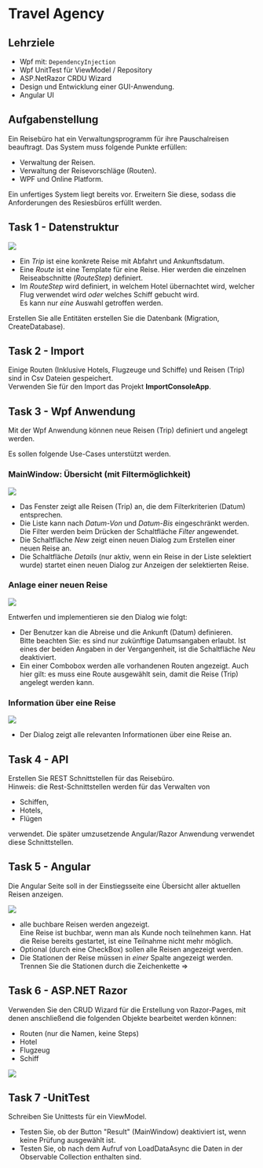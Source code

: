 # Travel Agency

## Lehrziele

- Wpf mit: `DependencyInjection`  
- Wpf UnitTest für ViewModel / Repository
- ASP.NetRazor CRDU Wizard
- Design und Entwicklung einer GUI-Anwendung.
- Angular UI

## Aufgabenstellung

Ein Reisebüro hat ein Verwaltungsprogramm für ihre Pauschalreisen beauftragt.
Das System muss folgende Punkte erfüllen:

* Verwaltung der Reisen.  
* Verwaltung der Reisevorschläge (Routen).
* WPF und Online Platform.

Ein unfertiges System liegt bereits vor. Erweitern Sie diese, sodass die Anforderungen des Resiesbüros erfüllt werden.

## Task 1 - Datenstruktur

<img src="./Images/entities.png">

* Ein *Trip* ist eine konkrete Reise mit Abfahrt und  Ankunftsdatum.
* Eine *Route* ist eine Template für eine Reise. Hier werden die einzelnen Reiseabschnitte (*RouteStep*) definiert.  
* Im *RouteStep* wird definiert, in welchem Hotel übernachtet wird, welcher Flug verwendet wird *oder* welches Schiff gebucht wird.  
  Es kann nur *eine* Auswahl getroffen werden. 

Erstellen Sie alle Entitäten erstellen Sie die Datenbank (Migration, CreateDatabase).

## Task 2 - Import

Einige Routen (Inklusive Hotels, Flugzeuge und Schiffe) und Reisen (Trip) sind in Csv Dateien gespeichert.  
Verwenden Sie für den Import das Projekt **ImportConsoleApp**.

## Task 3 - Wpf Anwendung

Mit der Wpf Anwendung können neue Reisen (Trip) definiert und angelegt werden.

Es sollen folgende Use-Cases unterstützt werden.

### MainWindow: Übersicht (mit Filtermöglichkeit) 

<img src="./Images/MainWindow.png">

* Das Fenster zeigt alle Reisen (Trip) an, die dem Filterkriterien (Datum) entsprechen.
* Die Liste kann nach *Datum-Von* und *Datum-Bis* eingeschränkt werden. Die Filter werden beim Drücken der Schaltfläche *Filter* angewendet.
* Die Schaltfläche *New* zeigt einen neuen Dialog zum Erstellen einer neuen Reise an.
* Die Schaltfläche *Details* (nur aktiv, wenn ein Reise in der Liste selektiert wurde) startet einen neuen Dialog zur Anzeigen der selektierten Reise.  

### Anlage einer neuen Reise

<img src="./Images/NewTrip.png">

Entwerfen und implementieren sie den Dialog wie folgt:

* Der Benutzer kan die Abreise und die Ankunft (Datum) definieren.  
  Bitte beachten Sie: es sind nur zukünftige Datumsangaben erlaubt. Ist eines der beiden Angaben in der Vergangenheit, ist die Schaltfläche *Neu* deaktiviert.
* Ein einer Combobox werden alle vorhandenen Routen angezeigt. Auch hier gilt: es muss eine Route ausgewählt sein, damit die Reise (Trip) angelegt werden kann.

### Information über eine Reise

<img src="./Images/TripDetail.png">

* Der Dialog zeigt alle relevanten Informationen über eine Reise an.

## Task 4 - API

Erstellen Sie REST Schnittstellen für das Reisebüro.  
Hinweis: die Rest-Schnittstellen werden für das Verwalten von
* Schiffen,
* Hotels,
* Flügen  

verwendet. Die später umzusetzende Angular/Razor Anwendung verwendet diese Schnittstellen.

## Task 5 - Angular

Die Angular Seite soll in der Einstiegsseite eine Übersicht aller aktuellen Reisen anzeigen.

<img src="./Images/AngularMain.png">

* alle buchbare Reisen werden angezeigt.  
  Eine Reise ist buchbar, wenn man als Kunde noch teilnehmen kann. Hat die Reise bereits gestartet, ist eine Teilnahme nicht mehr möglich.
* Optional (durch eine CheckBox) sollen alle Reisen angezeigt werden.
* Die Stationen der Reise müssen in *einer* Spalte angezeigt werden. Trennen Sie die Stationen durch die Zeichenkette => 

## Task 6 - ASP.NET Razor

Verwenden Sie den CRUD Wizard für die Erstellung von Razor-Pages, mit denen anschließend die folgenden Objekte bearbeitet werden können:

* Routen (nur die Namen, keine Steps)
* Hotel
* Flugzeug
* Schiff

<img src="./Images/AspMain.png">

## Task 7 -UnitTest

Schreiben Sie Unittests für ein ViewModel.

* Testen Sie, ob der Button "Result" (MainWindow) deaktiviert ist, wenn keine Prüfung ausgewählt ist.
* Testen Sie, ob nach dem Aufruf von LoadDataAsync die Daten in der Observable Collection enthalten sind.
